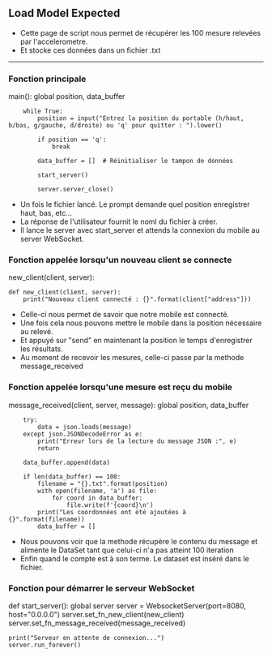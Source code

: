 ## Load Model Expected

- Cette page de script nous permet de récupérer les 100 mesure relevées par l'accelerometre.
- Et stocke ces données dans un fichier .txt

----------
### Fonction principale
main():
global position, data_buffer

````
    while True:
        position = input("Entrez la position du portable (h/haut, b/bas, g/gauche, d/droite) ou 'q' pour quitter : ").lower()

        if position == 'q':
            break

        data_buffer = []  # Réinitialiser le tampon de données

        start_server()

        server.server_close()
````

- Un fois le fichier lancé. Le prompt demande quel position enregistrer haut, bas, etc...
- La réponse de l'utilisateur fournit le noml du fichier à créer.
- Il lance le server avec start_server et attends la connexion du mobile au server WebSocket.


### Fonction appelée lorsqu'un nouveau client se connecte
new_client(client, server):
````
def new_client(client, server):
    print("Nouveau client connecté : {}".format(client["address"]))
````
- Celle-ci nous permet de savoir que notre mobile est connecté.
- Une fois cela nous pouvons mettre le mobile dans la position nécessaire au relevé. 
- Et appuyé sur "send" en maintenant la position le temps d'enregistrer les résultats.
- Au moment de recevoir les mesures, celle-ci passe par la methode message_received

### Fonction appelée lorsqu'une mesure est reçu du mobile
message_received(client, server, message):
    global position, data_buffer
````
    try:
        data = json.loads(message)
    except json.JSONDecodeError as e:
        print("Erreur lors de la lecture du message JSON :", e)
        return

    data_buffer.append(data)

    if len(data_buffer) == 100:
        filename = "{}.txt".format(position)
        with open(filename, 'a') as file:
            for coord in data_buffer:
                file.write(f'{coord}\n')
        print("Les coordonnées ont été ajoutées à {}".format(filename))
        data_buffer = [] 
````
- Nous pouvons voir que la methode récupère le contenu du message et alimente le DataSet tant que celui-ci n'a pas atteint 100 iteration
- Enfin quand le compte est à son terme. Le dataset est inséré dans le fichier.

### Fonction pour démarrer le serveur WebSocket
def start_server():
    global server
    server = WebsocketServer(port=8080, host="0.0.0.0")
    server.set_fn_new_client(new_client)
    server.set_fn_message_received(message_received)

    print("Serveur en attente de connexion...")
    server.run_forever()